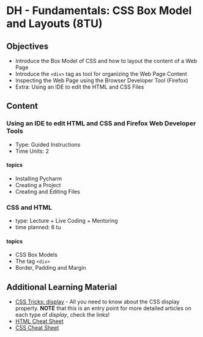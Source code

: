 # DH - Fundamentals: CSS Box Model and Layouts (8TU)

## Objectives

- Introduce the Box Model of CSS and how to layout the content of a Web Page
- Introduce the `<div>` tag as tool for organizing the Web Page Content
- Inspecting the Web Page using the Browser Developer Tool (Firefox)
- Extra: Using an IDE to edit the HTML and CSS Files

## Content

### Using an IDE to edit HTML and CSS and Firefox Web Developer Tools

- Type: Guided Instructions
- Time Units: 2

#### topics

- Installing Pycharm
- Creating a Project
- Creating and Editing Files

### CSS and HTML

- type: Lecture + Live Coding + Mentoring 
- time planned: 6 tu

#### topics

- CSS Box Models
- The tag `<div>`
- Border, Padding and Margin

## Additional Learning Material

- [CSS Tricks: display](https://css-tricks.com/almanac/properties/d/display/) - All you need to know 
  about the CSS display property. **NOTE** that this is an entry point for more detailed articles on 
  each type of *display*, check the links!
- [HTML Cheat Sheet](https://htmlcheatsheet.com/HTML-Cheat-Sheet.pdf)
- [CSS Cheat Sheet](http://www.cheat-sheets.org/saved-copy/css_cheat_sheet.pdf)